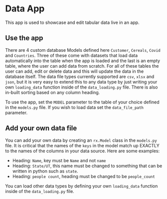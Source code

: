 # Data App

This app is used to showcase and edit tabular data live in an app. 

## Use the app

There are 4 custom database Models defined here `Customer`, `Cereals`, `Covid` and `Countries`. Three of these come with datasets that load data automatically into the table when the app is loaded and the last is an empty table, where the user can add data from scratch. For all of these tables the user can add, edit or delete data and this will update the data in the database itself. The data file types currently supported are `csv`, `xlsx` and `json`, but it is very easy to extend this to any data type by just writing your own `loading_data` function inside of the `data_loading.py` file. There is also in-built sorting based on any column heading. 


To use the app, set the `MODEL` parameter to the table of your choice defined in the `models.py` file. If you wish to load data set the `data_file_path` parameter.


## Add your own data file


You can add your own data by creating an `rx.Model` class in the `models.py` file. It is critical that the names of the `keys` in the model match up EXACTLY to the names of the columns in your data source. Here are some examples:

* Heading: `Name`, key must be `Name` and not `name`
* Heading: `State/UT`, this name must be changed to something that can be written in python such as `state`.
* Heading: `people count`, heading must be changed to be `people_count`

You can load other data types by defining your own `loading_data` function inside of the `data_loading.py` file.